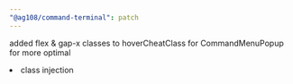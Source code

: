 ```yaml
---
"@ag108/command-terminal": patch
---
```


added flex & gap-x classes to hoverCheatClass for CommandMenuPopup for more optimal <li> class injection
